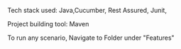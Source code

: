 Tech stack used: Java,Cucumber, Rest Assured, Junit,

Project building tool: Maven

To run any scenario, Navigate to Folder under "Features"
